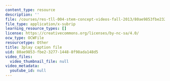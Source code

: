 ```yaml
---
content_type: resource
description: ''
file: /courses/res-tll-004-stem-concept-videos-fall-2013/80ae9853fbe2327714488f98ada148d5_NlSKAbefDTA.srt
file_type: application/x-subrip
learning_resource_types: []
license: https://creativecommons.org/licenses/by-nc-sa/4.0/
ocw_type: OCWFile
resourcetype: Other
title: 3play caption file
uid: 80ae9853-fbe2-3277-1448-8f98ada148d5
video_files:
  video_thumbnail_file: null
video_metadata:
  youtube_id: null
---
```

